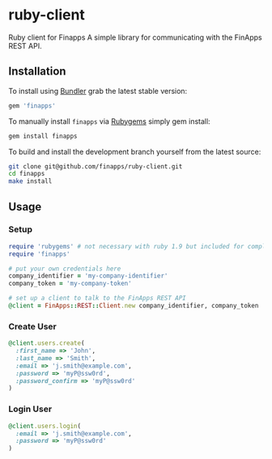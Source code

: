 ruby-client
===========

Ruby client for Finapps
A simple library for communicating with the FinApps REST API.

## Installation

To install using [Bundler][bundler] grab the latest stable version:

```ruby
gem 'finapps'
```

To manually install `finapps` via [Rubygems][rubygems] simply gem install:

```bash
gem install finapps
```

To build and install the development branch yourself from the latest source:

```bash
git clone git@github.com/finapps/ruby-client.git
cd finapps
make install
```

## Usage

### Setup

``` ruby
require 'rubygems' # not necessary with ruby 1.9 but included for completeness
require 'finapps'

# put your own credentials here
company_identifier = 'my-company-identifier'
company_token = 'my-company-token'

# set up a client to talk to the FinApps REST API
@client = FinApps::REST::Client.new company_identifier, company_token
```

### Create User

``` ruby
@client.users.create(
  :first_name => 'John',
  :last_name => 'Smith',
  :email => 'j.smith@example.com',
  :password => 'myP@ssw0rd',
  :password_confirm => 'myP@ssw0rd'
)
```

### Login User

``` ruby
@client.users.login(
  :email => 'j.smith@example.com',
  :password => 'myP@ssw0rd'
)
```


[builder]: http://builder.rubyforge.org/
[bundler]: http://bundler.io
[rubygems]: http://rubygems.org